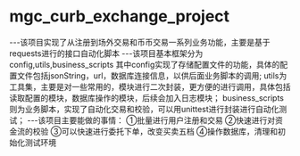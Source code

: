 # mgc_curb_exchange_project
---该项目实现了从注册到场外交易和币币交易一系列业务功能，主要是基于requests进行的接口自动化脚本
---该项目基本框架分为config,utils,business_scripts
其中config实现了存储配置文件的功能，具体的配置文件包括jsonString，url，数据库连接信息，以供后面业务脚本的调用;
utils为工具集，主要是对一些常用的，模块进行二次封装，更方便的进行调用，具体包括读取配置的模块，数据库操作的模块，后续会加入日志模块；
business_scripts则为业务脚本，实现了自动化交易和校验，可以用unittest进行封装进行自动化测试；
---该项目主要能做的事情：
①批量进行用户注册和交易
②快速进行对资金流的校验
③可以快速进行委托下单，改变买卖五档
④操作数据库，清理和初始化测试环境
